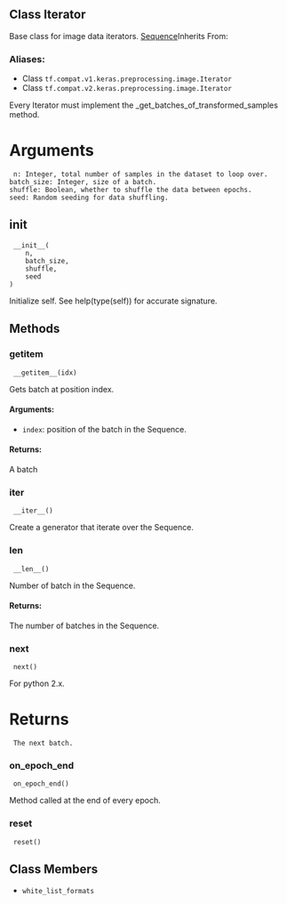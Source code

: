 ## Class Iterator

Base class for image data iterators.
[Sequence](https://www.tensorflow.org/api_docs/python/tf/keras/utils/Sequence)Inherits From: 

### Aliases:
- Class `tf.compat.v1.keras.preprocessing.image.Iterator`
- Class `tf.compat.v2.keras.preprocessing.image.Iterator`

Every Iterator must implement the _get_batches_of_transformed_samples method.
# Arguments

```
 n: Integer, total number of samples in the dataset to loop over.
batch_size: Integer, size of a batch.
shuffle: Boolean, whether to shuffle the data between epochs.
seed: Random seeding for data shuffling.
```
## __init__

```
 __init__(
    n,
    batch_size,
    shuffle,
    seed
)
```

Initialize self. See help(type(self)) for accurate signature.
## Methods
### __getitem__

```
 __getitem__(idx)
```

Gets batch at position index.
#### Arguments:
- `index`: position of the batch in the Sequence.
#### Returns:

A batch
### __iter__

```
 __iter__()
```

Create a generator that iterate over the Sequence.
### __len__

```
 __len__()
```

Number of batch in the Sequence.
#### Returns:

The number of batches in the Sequence.
### next

```
 next()
```

For python 2.x.
# Returns

```
 The next batch.
```
### on_epoch_end

```
 on_epoch_end()
```

Method called at the end of every epoch.
### reset

```
 reset()
```
## Class Members
- `white_list_formats`
